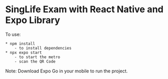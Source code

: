 # SingLife Exam with React Native and Expo Library

To use:

    * npm install
        - to install dependencies
    * npx expo start
        - to start the metro
        - scan the QR Code

Note: Download Expo Go in your mobile to run the project.
